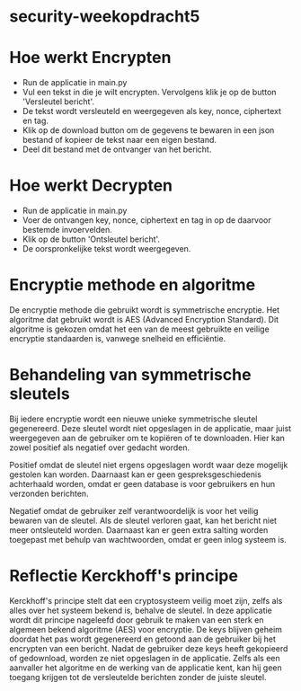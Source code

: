 # security-weekopdracht5

# Hoe werkt Encrypten
- Run de applicatie in main.py
- Vul een tekst in die je wilt encrypten. Vervolgens klik je op de button 'Versleutel bericht'.
- De tekst wordt versleuteld en weergegeven als key, nonce, ciphertext en tag.
- Klik op de download button om de gegevens te bewaren in een json bestand of kopieer de tekst naar een eigen bestand.
- Deel dit bestand met de ontvanger van het bericht.

# Hoe werkt Decrypten
- Run de applicatie in main.py
- Voer de ontvangen key, nonce, ciphertext en tag in op de daarvoor bestemde invoervelden.
- Klik op de button 'Ontsleutel bericht'.
- De oorspronkelijke tekst wordt weergegeven.

# Encryptie methode en algoritme
De encryptie methode die gebruikt wordt is symmetrische encryptie.
Het algoritme dat gebruikt wordt is AES (Advanced Encryption Standard).
Dit algoritme is gekozen omdat het een van de meest gebruikte en veilige encryptie standaarden is,
vanwege snelheid en efficiëntie.

# Behandeling van symmetrische sleutels
Bij iedere encryptie wordt een nieuwe unieke symmetrische sleutel gegenereerd.
Deze sleutel wordt niet opgeslagen in de applicatie, maar juist weergegeven aan de gebruiker 
om te kopiëren of te downloaden. Hier kan zowel positief als negatief over gedacht worden.

Positief omdat de sleutel niet ergens opgeslagen wordt waar deze mogelijk gestolen kan worden. 
Daarnaast kan er geen gespreksgeschiedenis achterhaald worden, 
omdat er geen database is voor gebruikers en hun verzonden berichten.

Negatief omdat de gebruiker zelf verantwoordelijk is voor het veilig bewaren van de sleutel.
Als de sleutel verloren gaat, kan het bericht niet meer ontsleuteld worden. 
Daarnaast kan er geen extra salting worden toegepast met behulp van wachtwoorden, omdat er geen inlog systeem is.


# Reflectie Kerckhoff's principe
Kerckhoff's principe stelt dat een cryptosysteem veilig moet zijn, zelfs als alles over het systeem bekend is, behalve de sleutel. 
In deze applicatie wordt dit principe nageleefd door gebruik te maken van een sterk en algemeen bekend algoritme (AES) voor encryptie.
De keys blijven geheim doordat het pas wordt gegenereerd en getoond aan de gebruiker bij het encrypten van een bericht.
Nadat de gebruiker deze keys heeft gekopieerd of gedownload, worden ze niet opgeslagen in de applicatie.
Zelfs als een aanvaller het algoritme en de werking van de applicatie kent, 
kan hij geen toegang krijgen tot de versleutelde berichten zonder de juiste sleutel.